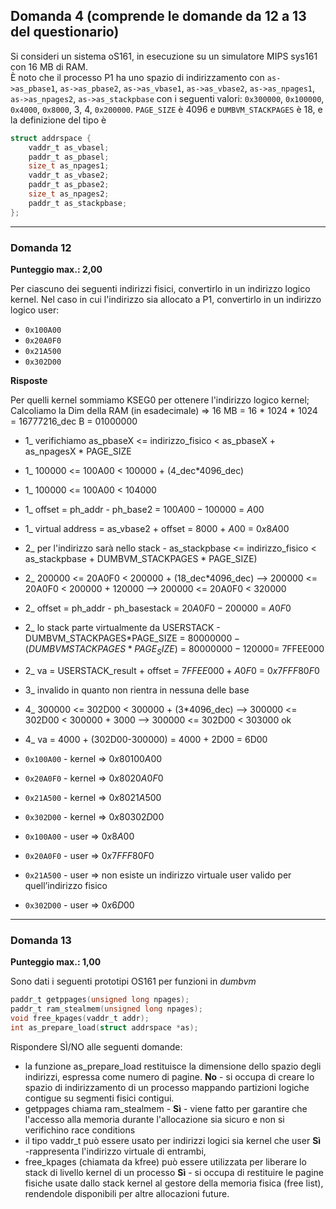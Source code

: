 
## Domanda 4 (comprende le domande da 12 a 13 del questionario)

Si consideri un sistema oS161, in esecuzione su un simulatore MIPS sys161 con 16 MB di RAM.  
È noto che il processo P1 ha uno spazio di indirizzamento con `as->as_pbase1`, `as->as_pbase2`, `as->as_vbase1`, `as->as_vbase2`, `as->as_npages1`, `as->as_npages2`, `as->as_stackpbase` 
con i seguenti valori: `0x300000`, `0x100000`, `0x4000`, `0x8000`, 3, 4, `0x200000`.  `PAGE_SIZE` è 4096 e `DUMBVM_STACKPAGES` è 18, e la definizione del tipo è

```c
struct addrspace {
    vaddr_t as_vbasel;
    paddr_t as_pbasel;
    size_t as_npages1;
    vaddr_t as_vbase2;
    paddr_t as_pbase2;
    size_t as_npages2;
    paddr_t as_stackpbase;
};
```
---

### Domanda 12

**Punteggio max.: 2,00**

Per ciascuno dei seguenti indirizzi fisici, convertirlo in un indirizzo logico kernel. Nel caso in cui l'indirizzo sia
allocato a P1, convertirlo in un indirizzo logico user:
* `0x100A00`
* `0x20A0F0`
* `0x21A500`
* `0x302D00`

**Risposte**

Per quelli kernel sommiamo KSEG0 per ottenere l'indirizzo logico kernel;<br>
Calcoliamo la Dim della RAM (in esadecimale) => 16 MB = 16 * 1024 * 1024 = 16777216_dec B = $01000000$<br>
* 1_ verifichiamo as_pbaseX <= indirizzo_fisico < as_pbaseX + as_npagesX * PAGE_SIZE
* 1_ 100000 <= 100A00 < 100000 + (4_dec*4096_dec)
* 1_ 100000 <= 100A00 < 104000
* 1_ offset = ph_addr - ph_base2 = $100A00 - 100000$ = $A00$
* 1_ virtual address = as_vbase2 + offset = $8000$ + $A00$ = $0x8A00$

* 2_ per l'indirizzo sarà nello stack - as_stackpbase <= indirizzo_fisico < as_stackpbase + DUMBVM_STACKPAGES * PAGE_SIZE)
* 2_ 200000 <= 20A0F0 < 200000 + (18_dec*4096_dec)  --> 200000 <= 20A0F0 < 200000 + 120000 --> 200000 <= 20A0F0 <  320000
* 2_ offset = ph_addr - ph_basestack = $20A0F0 - 200000$ = $A0F0$
* 2_ lo stack parte virtualmente da USERSTACK - DUMBVM_STACKPAGES*PAGE_SIZE = $80000000 - (DUMBVM STACKPAGES * PAGE_SIZE)$ = $80000000 - 120000$= 7FFEE000
* 2_ va = USERSTACK_result + offset = $7FFEE000 + A0F0$ = $0x7FFF80F0$

* 3_ invalido in quanto non rientra in nessuna delle base
* 4_ 300000 <= 302D00 < 300000 + (3*4096_dec) --> 300000 <= 302D00 < 300000 + 3000 --> 300000 <= 302D00 < 303000 ok
* 4_ va = 4000 + (302D00-300000) = 4000 + 2D00 = 6D00

* `0x100A00` - kernel => $0x80100A00$
* `0x20A0F0` - kernel => $0x8020A0F0$ 
* `0x21A500` - kernel => $0x8021A500$
* `0x302D00` - kernel => $0x80302D00$
* `0x100A00` - user =>  $0x8A00$
* `0x20A0F0` - user =>  $0x7FFF80F0$
* `0x21A500` - user =>  non esiste un indirizzo virtuale user valido per quell’indirizzo fisico
* `0x302D00` - user =>  $0x6D00$
---

### Domanda 13

**Punteggio max.: 1,00**

Sono dati i seguenti prototipi OS161 per funzioni in _dumbvm_
```c
paddr_t getppages(unsigned long npages);
paddr_t ram_stealmem(unsigned long npages);
void free_kpages(vaddr_t addr);
int as_prepare_load(struct addrspace *as);
```

Rispondere SÌ/NO alle seguenti domande:

* la funzione as_prepare_load restituisce la dimensione dello spazio degli indirizzi, espressa come numero di pagine. **No** - si occupa di creare lo spazio di indirizzamento di un processo mappando partizioni logiche contigue su
  segmenti fisici contigui.
* getppages chiama ram_stealmem - **Sì** - viene fatto per garantire che l'accesso alla memoria durante l'allocazione sia sicuro e non si verifichino race conditions
* il tipo vaddr_t può essere usato per indirizzi logici sia kernel che user **Sì** -rappresenta l'indirizzo virtuale di entrambi, 
* free_kpages (chiamata da kfree) può essere utilizzata per liberare lo stack di livello kernel di un processo **Sì** -  si occupa di restituire le pagine fisiche usate dallo stack kernel al gestore della memoria fisica (free list), rendendole disponibili per altre allocazioni future.
